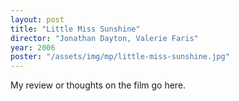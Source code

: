 ```yaml
---
layout: post
title: "Little Miss Sunshine"
director: "Jonathan Dayton, Valerie Faris"
year: 2006
poster: "/assets/img/mp/little-miss-sunshine.jpg"
---
```


My review or thoughts on the film go here.

